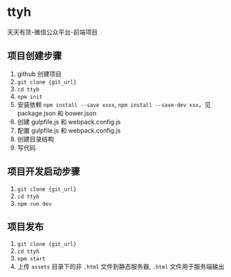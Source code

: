 # ttyh
天天有货-微信公众平台-前端项目

## 项目创建步骤

1. github 创建项目
2. `git clone {git_url}`
3. `cd ttyh`
4. `npm init`
5. 安装依赖 `npm install --save xxxx`, `npm install --save-dev xxx`，见 package.json 和 bower.json
6. 创建 gulpfile.js 和 webpack.config.js
7. 配置 gulpfile.js 和 webpack.config.js
8. 创建目录结构
9. 写代码


## 项目开发启动步骤

1. `git clone {git_url}`
2. `cd ttyh`
3. `npm run dev`


## 项目发布

1. `git clone {git_url}`
2. `cd ttyh`
3. `npm start`
4. 上传 `assets` 目录下的非 `.html` 文件到静态服务器, `.html` 文件用于服务端输出

